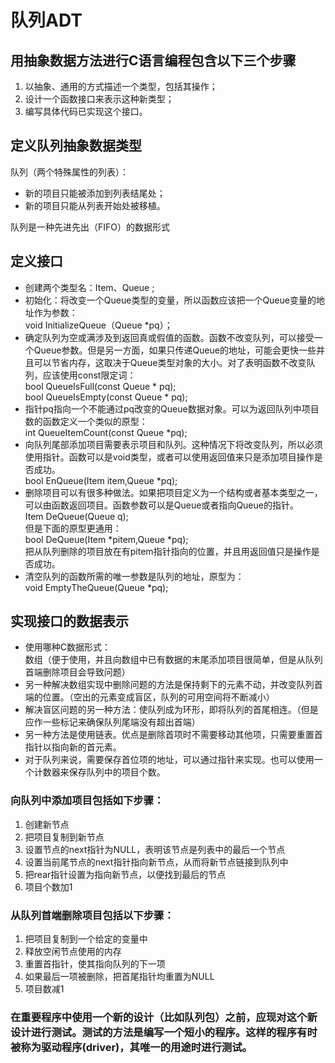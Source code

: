 # 队列ADT
## 用抽象数据方法进行C语言编程包含以下三个步骤
1. 以抽象、通用的方式描述一个类型，包括其操作；
2. 设计一个函数接口来表示这种新类型；
3. 编写具体代码已实现这个接口。

## 定义队列抽象数据类型
队列（两个特殊属性的列表）：  
*   新的项目只能被添加到列表结尾处；
*   新的项目只能从列表开始处被移植。

队列是一种先进先出（FIFO）的数据形式

## 定义接口
* 创建两个类型名：Item、Queue  ;
* 初始化：将改变一个Queue类型的变量，所以函数应该把一个Queue变量的地址作为参数：  
  void InitializeQueue（Queue *pq）；
* 确定队列为空或满涉及到返回真或假值的函数。函数不改变队列，可以接受一个Queue参数。但是另一方面，如果只传递Queue的地址，可能会更快一些并且可以节省内存，这取决于Queue类型对象的大小。对了表明函数不改变队列，应该使用const限定词：  
  bool QueueIsFull(const Queue * pq);  
  bool QueueIsEmpty(const Queue * pq);
* 指针pq指向一个不能通过pq改变的Queue数据对象。可以为返回队列中项目数的函数定义一个类似的原型：  
  int QueueItemCount(const Queue *pq);
* 向队列尾部添加项目需要表示项目和队列。这种情况下将改变队列，所以必须使用指针。函数可以是void类型，或者可以使用返回值来只是添加项目操作是否成功。  
  bool EnQueue(Item item,Queue *pq);
* 删除项目可以有很多种做法。如果把项目定义为一个结构或者基本类型之一，可以由函数返回项目。函数参数可以是Queue或者指向Queue的指针。  
  Item DeQueue(Queue q);  
  但是下面的原型更通用：  
  bool DeQueue(Item *pitem,Queue *pq);  
  把从队列删除的项目放在有pitem指针指向的位置，并且用返回值只是操作是否成功。
* 清空队列的函数所需的唯一参数是队列的地址，原型为：  
void EmptyTheQueue(Queue *pq);
## 实现接口的数据表示
* 使用哪种C数据形式：  
数组（便于使用，并且向数组中已有数据的末尾添加项目很简单，但是从队列首端删除项目会导致问题）  
* 另一种解决数组实现中删除问题的方法是保持剩下的元素不动，并改变队列首端的位置。（空出的元素变成盲区，队列的可用空间将不断减小）
* 解决盲区问题的另一种方法：使队列成为环形，即将队列的首尾相连。（但是应作一些标记来确保队列尾端没有超出首端）
* 另一种方法是使用链表。优点是删除首项时不需要移动其他项，只需要重置首指针以指向新的首元素。
* 对于队列来说，需要保存首位项的地址，可以通过指针来实现。也可以使用一个计数器来保存队列中的项目个数。

### 向队列中添加项目包括如下步骤：  
1. 创建新节点
2. 把项目复制到新节点
3. 设置节点的next指针为NULL，表明该节点是列表中的最后一个节点
4. 设置当前尾节点的next指针指向新节点，从而将新节点链接到队列中
5. 把rear指针设置为指向新节点，以便找到最后的节点
6. 项目个数加1

### 从队列首端删除项目包括以下步骤：
1. 把项目复制到一个给定的变量中
2. 释放空闲节点使用的内存
3. 重置首指针，使其指向队列的下一项
4. 如果最后一项被删除，把首尾指针均重置为NULL
5. 项目数减1

### 在重要程序中使用一个新的设计（比如队列包）之前，应现对这个新设计进行测试。测试的方法是编写一个短小的程序。这样的程序有时被称为驱动程序(driver)，其唯一的用途时进行测试。